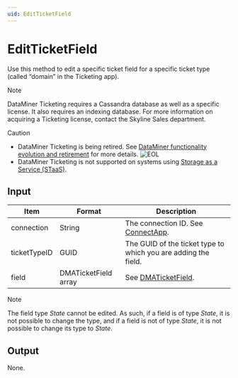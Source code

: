 ```yaml
---
uid: EditTicketField
---
```


# EditTicketField

Use this method to edit a specific ticket field for a specific ticket type (called “domain” in the Ticketing app).

> [!NOTE]
> DataMiner Ticketing requires a Cassandra database as well as a specific license. <!-- From DataMiner 10.0.13 onwards, --> It also requires an indexing database. For more information on acquiring a Ticketing license, contact the Skyline Sales department.

> [!CAUTION]
>
> - DataMiner Ticketing is being retired. See [DataMiner functionality evolution and retirement](xref:Software_support_life_cycles) for more details. ![EOL](~/user-guide/images/EOL_Duo.png)
> - DataMiner Ticketing is not supported on systems using [Storage as a Service (STaaS)](xref:STaaS).

## Input

| Item         | Format               | Description                                                    |
|--------------|----------------------|----------------------------------------------------------------|
| connection   | String               | The connection ID. See [ConnectApp](xref:ConnectApp).          |
| ticketTypeID | GUID                 | The GUID of the ticket type to which you are adding the field. |
| field        | DMATicketField array | See [DMATicketField](xref:DMATicketField).                     |

> [!NOTE]
> The field type *State* cannot be edited. As such, if a field is of type *State*, it is not possible to change the type, and if a field is not of type *State*, it is not possible to change its type to *State*.

## Output

None.
